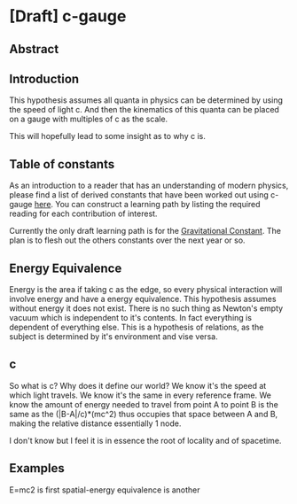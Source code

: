 # [Draft] c-gauge

## Abstract


## Introduction

This hypothesis assumes all quanta in physics can be determined by using the speed of light c. And then the kinematics of this quanta can be placed on a gauge with multiples of c as the scale.

This will hopefully lead to some insight as to why c is.

## Table of constants

As an introduction to a reader that has an understanding of modern physics, please find a list of derived constants that have been worked out using c-gauge [here](./constants). You can construct a learning path by listing the required reading for each contribution of interest.

Currently the only draft learning path is for the [Gravitational Constant](./gravitational-constant). The plan is to flesh out the others constants over the next year or so.


## Energy Equivalence

Energy is the area if taking c as the edge, so every physical interaction will involve energy and have a energy equivalence. This hypothesis assumes without energy it does not exist. There is no such thing as Newton's empty vacuum which is independent to it's contents. In fact everything is dependent of everything else. This is a hypothesis of relations, as the subject is determined by it's environment and vise versa. 

## c

So what is c? Why does it define our world? We know it's the speed at which light travels. We know it's the same in every reference frame. We know the amount of energy needed to travel from point A to point B is the same as the (|B-A|/c)*(mc^2) thus occupies that space between A and B, making the relative distance essentially 1 node.

I don't know but I feel it is in essence the root of locality and of spacetime.

## Examples

E=mc2 is first
spatial-energy equivalence is another
